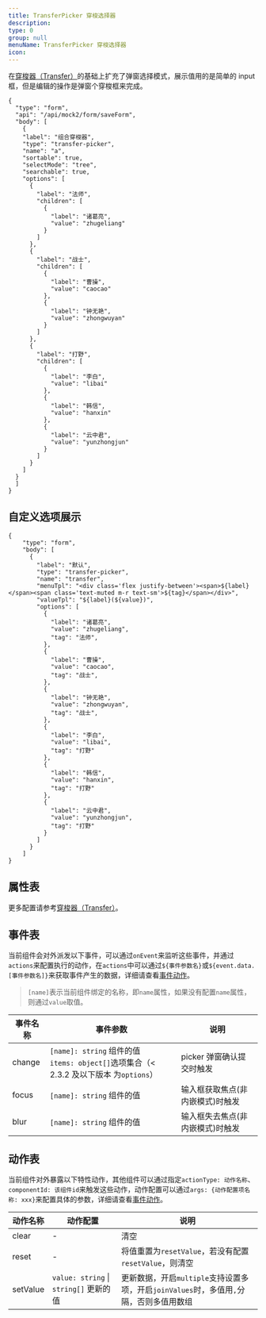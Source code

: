 ```yaml
---
title: TransferPicker 穿梭选择器
description:
type: 0
group: null
menuName: TransferPicker 穿梭选择器
icon:
---
```


在[穿梭器（Transfer）](./transfer)的基础上扩充了弹窗选择模式，展示值用的是简单的 input 框，但是编辑的操作是弹窗个穿梭框来完成。

```schema: scope="body"
{
  "type": "form",
  "api": "/api/mock2/form/saveForm",
  "body": [
    {
    "label": "组合穿梭器",
    "type": "transfer-picker",
    "name": "a",
    "sortable": true,
    "selectMode": "tree",
    "searchable": true,
    "options": [
      {
        "label": "法师",
        "children": [
          {
            "label": "诸葛亮",
            "value": "zhugeliang"
          }
        ]
      },
      {
        "label": "战士",
        "children": [
          {
            "label": "曹操",
            "value": "caocao"
          },
          {
            "label": "钟无艳",
            "value": "zhongwuyan"
          }
        ]
      },
      {
        "label": "打野",
        "children": [
          {
            "label": "李白",
            "value": "libai"
          },
          {
            "label": "韩信",
            "value": "hanxin"
          },
          {
            "label": "云中君",
            "value": "yunzhongjun"
          }
        ]
      }
    ]
  }
  ]
}
```

## 自定义选项展示

```schema: scope="body"
{
    "type": "form",
    "body": [
      {
        "label": "默认",
        "type": "transfer-picker",
        "name": "transfer",
        "menuTpl": "<div class='flex justify-between'><span>${label}</span><span class='text-muted m-r text-sm'>${tag}</span></div>",
        "valueTpl": "${label}(${value})",
        "options": [
          {
            "label": "诸葛亮",
            "value": "zhugeliang",
            "tag": "法师",
          },
          {
            "label": "曹操",
            "value": "caocao",
            "tag": "战士",
          },
          {
            "label": "钟无艳",
            "value": "zhongwuyan",
            "tag": "战士",
          },
          {
            "label": "李白",
            "value": "libai",
            "tag": "打野"
          },
          {
            "label": "韩信",
            "value": "hanxin",
            "tag": "打野"
          },
          {
            "label": "云中君",
            "value": "yunzhongjun",
            "tag": "打野"
          }
        ]
      }
    ]
}
```

## 属性表

更多配置请参考[穿梭器（Transfer）](./transfer)。

## 事件表

当前组件会对外派发以下事件，可以通过`onEvent`来监听这些事件，并通过`actions`来配置执行的动作，在`actions`中可以通过`${事件参数名}`或`${event.data.[事件参数名]}`来获取事件产生的数据，详细请查看[事件动作](../../docs/concepts/event-action)。

> `[name]`表示当前组件绑定的名称，即`name`属性，如果没有配置`name`属性，则通过`value`取值。

| 事件名称 | 事件参数                                                                                  | 说明                             |
| -------- | ----------------------------------------------------------------------------------------- | -------------------------------- |
| change   | `[name]: string` 组件的值<br/>`items: object[]`选项集合（< 2.3.2 及以下版本 为`options`） | picker 弹窗确认提交时触发        |
| focus    | `[name]: string` 组件的值                                                                 | 输入框获取焦点(非内嵌模式)时触发 |
| blur     | `[name]: string` 组件的值                                                                 | 输入框失去焦点(非内嵌模式)时触发 |

## 动作表

当前组件对外暴露以下特性动作，其他组件可以通过指定`actionType: 动作名称`、`componentId: 该组件id`来触发这些动作，动作配置可以通过`args: {动作配置项名称: xxx}`来配置具体的参数，详细请查看[事件动作](../../docs/concepts/event-action#触发其他组件的动作)。

| 动作名称 | 动作配置                               | 说明                                                                                    |
| -------- | -------------------------------------- | --------------------------------------------------------------------------------------- |
| clear    | -                                      | 清空                                                                                    |
| reset    | -                                      | 将值重置为`resetValue`，若没有配置`resetValue`，则清空                                  |
| setValue | `value: string` \| `string[]` 更新的值 | 更新数据，开启`multiple`支持设置多项，开启`joinValues`时，多值用`,`分隔，否则多值用数组 |
